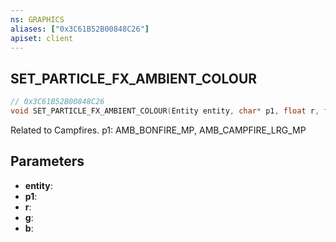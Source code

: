 ```yaml
---
ns: GRAPHICS
aliases: ["0x3C61B52B00848C26"]
apiset: client
---
```

## SET_PARTICLE_FX_AMBIENT_COLOUR

```c
// 0x3C61B52B00848C26
void SET_PARTICLE_FX_AMBIENT_COLOUR(Entity entity, char* p1, float r, float g, float b);
```

Related to Campfires.
p1: AMB_BONFIRE_MP, AMB_CAMPFIRE_LRG_MP

## Parameters
* **entity**:
* **p1**:
* **r**:
* **g**:
* **b**: